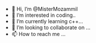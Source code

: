 - 👋 Hi, I’m @MisterMozammil
- 👀 I’m interested in coding..
- 🌱 I’m currently learning c++...
- 💞️ I’m looking to collaborate on ...
- 📫 How to reach me ...

<!---
MisterMozammil/MisterMozammil is a ✨ special ✨ repository because its `README.md` (this file) appears on your GitHub profile.
You can click the Preview link to take a look at your changes.
--->
